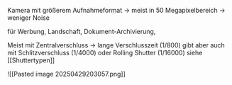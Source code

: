 Kamera mit größerem Aufnahmeformat -> meist in 50 Megapixelbereich
-> weniger Noise

für Werbung, Landschaft, Dokument-Archivierung,

Meist mit Zentralverschluss -> lange Verschlusszeit (1/800)
gibt aber auch mit Schlitzverschluss (1/4000) oder Rolling Shutter (1/16000)
siehe [[Shuttertypen]]

![[Pasted image 20250429203057.png]]